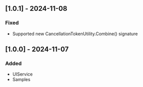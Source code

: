 ## [1.0.1] - 2024-11-08
### Fixed
- Supported new CancellationTokenUtility.Combine() signature

## [1.0.0] - 2024-11-07
### Added
- UIService
- Samples